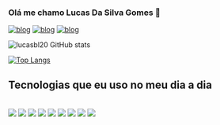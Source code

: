 

### Olá me chamo Lucas Da Silva Gomes 🚀

[![blog](https://img.shields.io/badge/LinkedIn-0077B5?style=for-the-badge&logo=linkedin&logoColor=white)](https://www.linkedin.com/in/lucas-gomes-42738819b/)
[![blog](https://img.shields.io/badge/Gmail-D14836?style=for-the-badge&logo=gmail&logoColor=white)](lucas2017alencar@gmail.com/)
[![blog](    https://img.shields.io/badge/Discord-7289DA?style=for-the-badge&logo=discord&logoColor=white)](.luskeira)


![lucasbl20 GitHub stats](https://github-readme-stats.vercel.app/api?username=lucasbl20&show_icons=true&theme=dracula)

[![Top Langs](https://github-readme-stats.vercel.app/api/top-langs/?username=anuraghazra)](https://github.com/anuraghazra/github-readme-stats)

## Tecnologias que eu uso no meu dia a dia


<div style="display: incline_block"></br>
<img align="center" alt"html5" src="https://img.shields.io/badge/HTML5-E34F26?style=for-the-badge&logo=html5&logoColor=white"/>
<img align="center" alt"css" src="https://img.shields.io/badge/CSS3-1572B6?style=for-the-badge&logo=css3&logoColor=white">
<img align="center" alt"JavaScript" src="https://img.shields.io/badge/JavaScript-323330?style=for-the-badge&logo=javascript&logoColor=F7DF1E">
<img align="center" alt"Node.js" src="https://img.shields.io/badge/Node.js-43853D?style=for-the-badge&logo=node.js&logoColor=white">
<img align="center" alt"python" src="https://img.shields.io/badge/Python-14354C?style=for-the-badge&logo=python&logoColor=white">
<img align="center" alt"django" src="https://img.shields.io/badge/Django-092E20?style=for-the-badge&logo=django&logoColor=white">
<img align="center" alt"MySQL" src="https://img.shields.io/badge/MySQL-00000F?style=for-the-badge&logo=mysql&logoColor=white">
<img align="center" alt"mongodb" src="https://img.shields.io/badge/MongoDB-4EA94B?style=for-the-badge&logo=mongodb&logoColor=white">
<img align="center" alt"AWS" src="https://img.shields.io/badge/Amazon_AWS-232F3E?style=for-the-badge&logo=amazon-aws&logoColor=white">
</div>
